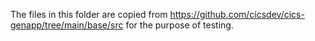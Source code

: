 The files in this folder are copied from https://github.com/cicsdev/cics-genapp/tree/main/base/src 
for the purpose of testing.